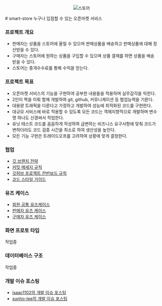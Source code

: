<p style="text-align:center;">
  <img src="https://user-images.githubusercontent.com/37571052/109776667-30032700-7c46-11eb-8c06-002fdf5e7784.jpg" alt="스토어" style="max-width:100%;">
</p>
# smart-store
누구나 입점할 수 있는 오픈마켓 서비스

### 프로젝트 개요
* 판매자는 상품을 스토어에 올릴 수 있으며 판매상품을 배송하고 판매상품에 대해 정산받을 수 있다.
* 구매자는 스토어에 원하는 상품을 구입할 수 있으며 상품 결제를 하면 상품을 배송받을 수 있다.
* 스토어는 중개수수료를 통해 수익을 얻는다.

### 프로젝트 목표
* 오픈마켓 서비스의 기능을 구현하여 공부한 내용들을 적용하며 실무감각을 익힌다.
* 2인이 짝을 이뤄 함께 개발하여 git, github, 커뮤니케이션 등 협업능력을 기른다.
* 대용량 트래픽을 다룬다고 가정하고 개발하여 성능에 최적화된 코드를 구현한다.
* 대규모 서비스에 바로 적용할 수 있도록 모든 코드는 객체지향적으로 개발하며 변수명 하나도 신경써서 작업한다.
* 유닛 테스트 코드를 꼼꼼하게 작성하여 급변하는 비즈니스 요구사항에 맞춰 코드가 변하더라도 코드 검증 시간을 최소로 하여 생산성을 높인다.
* 모든 기능 구현은 트레이드오프를 고려하여 상황에 맞게 결정한다.

### 협업
* [깃 브랜치 전략](https://github.com/f-lab-edu/smart-store/wiki/%EA%B9%83-%EB%B8%8C%EB%9E%9C%EC%B9%98-%EC%A0%84%EB%9E%B5)
* [커밋 메세지 규칙](https://github.com/f-lab-edu/smart-store/wiki/%EC%BB%A4%EB%B0%8B-%EB%A9%94%EC%84%B8%EC%A7%80-%EA%B7%9C%EC%B9%99)
* [깃허브 프로젝트 칸반보드 규칙](https://github.com/f-lab-edu/smart-store/wiki/%EA%B9%83%ED%97%88%EB%B8%8C-%ED%94%84%EB%A1%9C%EC%A0%9D%ED%8A%B8-%EC%B9%B8%EB%B0%98%EB%B3%B4%EB%93%9C-%EA%B7%9C%EC%B9%99)
* [코드 스타일 가이드](https://github.com/f-lab-edu/smart-store/wiki/%EC%BD%94%EB%93%9C-%EC%8A%A4%ED%83%80%EC%9D%BC-%EA%B0%80%EC%9D%B4%EB%93%9C)

### 유즈 케이스
* [회원 공통 유즈케이스](https://github.com/f-lab-edu/smart-store/wiki/%ED%9A%8C%EC%9B%90-%EA%B3%B5%ED%86%B5-%EC%9C%A0%EC%A6%88-%EC%BC%80%EC%9D%B4%EC%8A%A4)
* [판매자 유즈 케이스](https://github.com/f-lab-edu/smart-store/wiki/%ED%8C%90%EB%A7%A4%EC%9E%90-%EC%9C%A0%EC%A6%88-%EC%BC%80%EC%9D%B4%EC%8A%A4)
* [구매자 유즈 케이스](https://github.com/f-lab-edu/smart-store/wiki/%EA%B5%AC%EB%A7%A4%EC%9E%90-%EC%9C%A0%EC%A6%88-%EC%BC%80%EC%9D%B4%EC%8A%A4)

### 화면 프로토 타입
작업중

### 데이터베이스 구조
작업중

### 개발 이슈 포스팅
* [isaac1102의 개발 이슈 포스팅](https://github.com/f-lab-edu/smart-store/wiki/isaac1102%EC%9D%98-%EA%B0%9C%EB%B0%9C-%EC%9D%B4%EC%8A%88-%ED%8F%AC%EC%8A%A4%ED%8C%85)
* [sunho-lee의 개발 이슈 포스팅](https://github.com/f-lab-edu/smart-store/wiki/sunho-lee%EC%9D%98-%EA%B0%9C%EB%B0%9C-%EC%9D%B4%EC%8A%88-%ED%8F%AC%EC%8A%A4%ED%8C%85)
